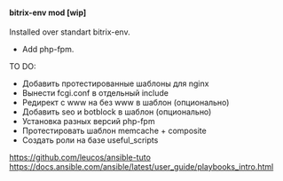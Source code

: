 #### bitrix-env mod [wip]

Installed over standart bitrix-env.

- Add php-fpm.  

TO DO:  
- Добавить протестированные шаблоны для nginx  
- Вынести fcgi.conf в отдельный include
- Редирект с www на без www в шаблон (опционально)
- Добавить seo и botblock в шаблон (опционально)
- Установка разных версий php-fpm
- Протестировать шаблон memcache + composite  
- Создать роли на базе useful_scripts  

https://github.com/leucos/ansible-tuto
https://docs.ansible.com/ansible/latest/user_guide/playbooks_intro.html
